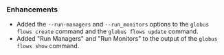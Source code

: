### Enhancements

* Added the `--run-managers` and `--run_monitors` options to the `globus flows create` command
  and the `globus flows update` command.
* Added "Run Managers" and "Run Monitors" to the output of the `globus flows show` command.
